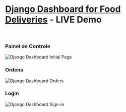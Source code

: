 # [Django Dashboard for Food Deliveries]() - LIVE Demo

<br />

### Painel de Controle 

![Django Dashboard Initial Page](https://github.com/andrepombo/entregas2/blob/master/app/static/app_assets/img/dashboard.png?raw=true)
<br />

### Ordens

![Django Dashboard Orders](https://github.com/andrepombo/entregas2/blob/master/app/static/app_assets/img/orders.png?raw=true)
<br />

### Login

![Django Dashboard Sign-in](https://github.com/andrepombo/entregas2/blob/master/app/static/app_assets/img/signin.png?raw=true)


